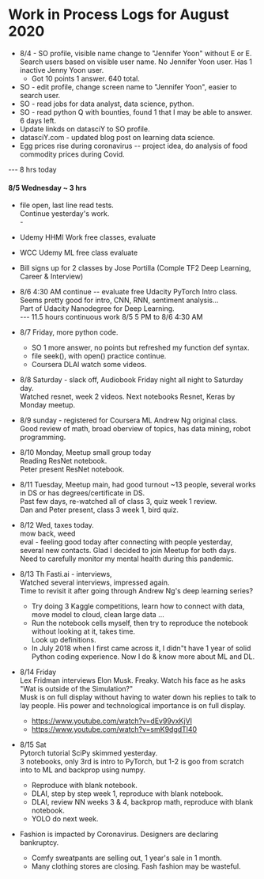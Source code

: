 # Work in Process Logs for August 2020  

  * 8/4 - SO profile, visible name change to "Jennifer Yoon" without E or E.  
    Search users based on visible user name.  No Jennifer Yoon user.  Has 1 inactive Jenny Yoon user.  
    - Got 10 points 1 answer.  640 total.  
  * SO - edit profile, change screen name to "Jennifer Yoon", easier to search user.  
  * SO - read jobs for data analyst, data science, python.  
  * SO - read python Q with bounties, found 1 that I may be able to answer.  6 days left.  
  * Update linkds on datasciY to SO profile.  
  * datasciY.com - updated blog post on learning data science.  
  * Egg prices rise during coronavirus -- project idea, do analysis of food commodity prices during Covid. 
  
  --- 8 hrs today

#### 8/5 Wednesday ~ 3 hrs  
  * file open, last line read tests.  
    Continue yesterday's work.  
    \-  
  * Udemy HHMI Work free classes, evaluate  
  * WCC Udemy ML free class evaluate  
  * Bill signs up for 2 classes by Jose Portilla (Comple TF2 Deep Learning, Career & Interview)  
  * 8/6 4:30 AM continue -- evaluate free Udacity PyTorch Intro class.  
    Seems pretty good for intro, CNN, RNN, sentiment analysis...  
    Part of Udacity Nanodegree for Deep Learning.  
    --- 11.5 hours continuous work 8/5 5 PM to 8/6 4:30 AM  
    
  * 8/7 Friday, more python code.  
    - SO 1 more answer, no points but refreshed my function def syntax.  
    - file seek(), with open() practice continue.  
    - Coursera DLAI watch some videos.  
    
  * 8/8 Saturday - slack off, Audiobook Friday night all night to Saturday day.  
    Watched resnet, week 2 videos.  Next notebooks Resnet, Keras by Monday meetup.  
    
  * 8/9 sunday - registered for Coursera ML Andrew Ng original class.  
    Good review of math, broad oberview of topics, has data mining, robot programming.  
  
  * 8/10 Monday, Meetup small group today  
    Reading ResNet notebook.  
    Peter present ResNet notebook.  
    
  * 8/11 Tuesday, Meetup main, had good turnout ~13 people, several works in DS or has degrees/certificate in DS.  
    Past few days, re-watched all of class 3, quiz week 1 review.   
    Dan and Peter present, class 3 week 1, bird quiz.  
   
  * 8/12 Wed, taxes today.  
    mow back, weed  
    eval - feeling good today after connecting with people yesterday, several new contacts.  Glad I decided to join Meetup for both days.  
    Need to carefully monitor my mental health during this pandemic.  
  
 * 8/13 Th Fasti.ai - interviews,  
   Watched several interviews, impressed again.  
   Time to revisit it after going through Andrew Ng's deep learning series?  
   - Try doing 3 Kaggle competitions, learn how to connect with data, move model to cloud, clean large data ... 
   - Run the notebook cells myself, then try to reproduce the notebook without looking at it, takes time.  
     Look up definitions.  
   - In July 2018 when I first came across it, I didn"t have 1 year of solid Python coding experience.  Now I do & know more about ML and DL.  
   
  * 8/14 Friday  
    Lex Fridman interviews Elon Musk.  Freaky.  Watch his face as he asks "Wat is outside of the Simulation?"   
    Musk is on full display without having to water down his replies to talk to lay people.  His power and technological importance is on full display.  
     - https://www.youtube.com/watch?v=dEv99vxKjVI  
     - https://www.youtube.com/watch?v=smK9dgdTl40  

  * 8/15 Sat  
    Pytorch tutorial SciPy skimmed yesterday.  
    3 notebooks, only 3rd is intro to PyTorch, but 1-2 is goo from scratch into to ML and backprop using numpy.  
    - Reproduce with blank notebook.  
    - DLAI, step by step week 1, reproduce with blank notebook.  
    - DLAI, review NN weeks 3 & 4, backprop math, reproduce with blank notebook.  
    - YOLO do next week.  
    
  * Fashion is impacted by Coronavirus. Designers are declaring bankruptcy.  
    - Comfy sweatpants are selling out, 1 year's sale in 1 month.  
    - Many clothing stores are closing.  Fash fashion may be wasteful.  
    
    
